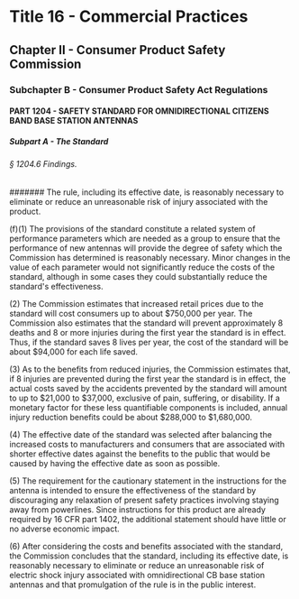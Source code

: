 
# Title 16 - Commercial Practices
## Chapter II - Consumer Product Safety Commission
### Subchapter B - Consumer Product Safety Act Regulations
#### PART 1204 - SAFETY STANDARD FOR OMNIDIRECTIONAL CITIZENS BAND BASE STATION ANTENNAS
##### Subpart A - The Standard
###### § 1204.6 Findings.
####### The rule, including its effective date, is reasonably necessary to eliminate or reduce an unreasonable risk of injury associated with the product.

(f)(1) The provisions of the standard constitute a related system of performance parameters which are needed as a group to ensure that the performance of new antennas will provide the degree of safety which the Commission has determined is reasonably necessary. Minor changes in the value of each parameter would not significantly reduce the costs of the standard, although in some cases they could substantially reduce the standard's effectiveness.

(2) The Commission estimates that increased retail prices due to the standard will cost consumers up to about $750,000 per year. The Commission also estimates that the standard will prevent approximately 8 deaths and 8 or more injuries during the first year the standard is in effect. Thus, if the standard saves 8 lives per year, the cost of the standard will be about $94,000 for each life saved.

(3) As to the benefits from reduced injuries, the Commission estimates that, if 8 injuries are prevented during the first year the standard is in effect, the actual costs saved by the accidents prevented by the standard will amount to up to $21,000 to $37,000, exclusive of pain, suffering, or disability. If a monetary factor for these less quantifiable components is included, annual injury reduction benefits could be about $288,000 to $1,680,000.

(4) The effective date of the standard was selected after balancing the increased costs to manufacturers and consumers that are associated with shorter effective dates against the benefits to the public that would be caused by having the effective date as soon as possible.

(5) The requirement for the cautionary statement in the instructions for the antenna is intended to ensure the effectiveness of the standard by discouraging any relaxation of present safety practices involving staying away from powerlines. Since instructions for this product are already required by 16 CFR part 1402, the additional statement should have little or no adverse economic impact.

(6) After considering the costs and benefits associated with the standard, the Commission concludes that the standard, including its effective date, is reasonably necessary to eliminate or reduce an unreasonable risk of electric shock injury associated with omnidirectional CB base station antennas and that promulgation of the rule is in the public interest.
